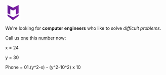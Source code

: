 ![alt text](https://github.com/adam-p/markdown-here/raw/master/src/common/images/icon48.png "Logo Title Text 1")


We're looking for **computer engineers** who like to solve _difficult problems_.

Call us one this number now:

x = 24

y = 30

Phone = 01.(y^2-x) - (y^2-10^2) x 10


